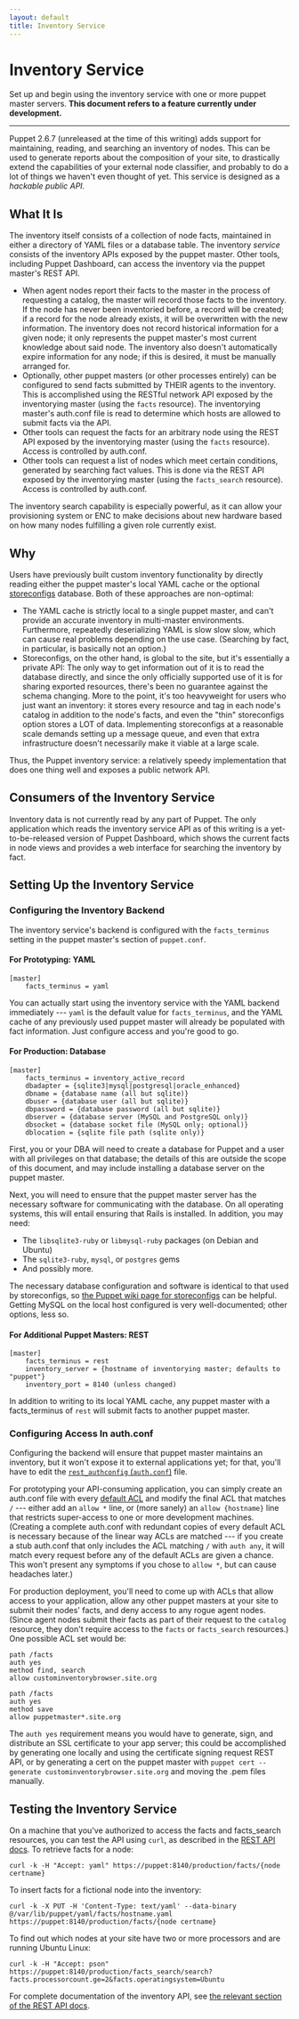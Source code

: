 ```yaml
---
layout: default
title: Inventory Service
---
```


Inventory Service
======

Set up and begin using the inventory service with one or more puppet master servers. **This document refers to a feature currently under development.**

* * * 

[authdotconf]: ./rest_auth_conf.html
[rest]: ./rest_api.html#facts
[storeconfigs]: http://projects.puppetlabs.com/projects/1/wiki/Using_Stored_Configuration

Puppet 2.6.7 (unreleased at the time of this writing) adds support for maintaining, reading, and searching an inventory of nodes. This can be used to generate reports about the composition of your site, to drastically extend the capabilities of your external node classifier, and probably to do a lot of things we haven't even thought of yet. This service is designed as a _hackable public API._

What It Is
-----

The inventory itself consists of a collection of node facts, maintained in either a directory of YAML files or a database table. The inventory _service_ consists of the inventory APIs exposed by the puppet master. Other tools, including Puppet Dashboard, can access the inventory via the puppet master's REST API. 

* When agent nodes report their facts to the master in the process of requesting a catalog, the master will record those facts to the inventory. If the node has never been inventoried before, a record will be created; if a record for the node already exists, it will be overwritten with the new information. The inventory does not record historical information for a given node; it only represents the puppet master's most current knowledge about said node. The inventory also doesn't automatically expire information for any node; if this is desired, it must be manually arranged for.
* Optionally, other puppet masters (or other processes entirely) can be configured to send facts submitted by THEIR agents to the inventory. This is accomplished using the RESTful network API exposed by the inventorying master (using the `facts` resource). The inventorying master's auth.conf file is read to determine which hosts are allowed to submit facts via the API.
* Other tools can request the facts for an arbitrary node using the REST API exposed by the inventorying master (using the `facts` resource). Access is controlled by auth.conf.
* Other tools can request a list of nodes which meet certain conditions, generated by searching fact values. This is done via the REST API exposed by the inventorying master (using the `facts_search` resource). Access is controlled by auth.conf. 

The inventory search capability is especially powerful, as it can allow your provisioning system or ENC to make decisions about new hardware based on how many nodes fulfilling a given role currently exist.

Why
---

Users have previously built custom inventory functionality by directly reading either the puppet master's local YAML cache or the optional [storeconfigs][] database. Both of these approaches are non-optimal:

* The YAML cache is strictly local to a single puppet master, and can't provide an accurate inventory in multi-master environments. Furthermore, repeatedly deserializing YAML is slow slow slow, which can cause real problems depending on the use case. (Searching by fact, in particular, is basically not an option.)
* Storeconfigs, on the other hand, is global to the site, but it's essentially a private API: The only way to get information out of it is to read the database directly, and since the only officially supported use of it is for sharing exported resources, there's been no guarantee against the schema changing. More to the point, it's too heavyweight for users who just want an inventory: it stores every resource and tag in each node's catalog in addition to the node's facts, and even the "thin" storeconfigs option stores a LOT of data. Implementing storeconfigs at a reasonable scale demands setting up a message queue, and even that extra infrastructure doesn't necessarily make it viable at a large scale.

Thus, the Puppet inventory service: a relatively speedy implementation that does one thing well and exposes a public network API. 

Consumers of the Inventory Service
-------

Inventory data is not currently read by any part of Puppet. The only application which reads the inventory service API as of this writing is a yet-to-be-released version of Puppet Dashboard, which shows the current facts in node views and provides a web interface for searching the inventory by fact. 

Setting Up the Inventory Service
-----

### Configuring the Inventory Backend

The inventory service's backend is configured with the `facts_terminus` setting in the puppet master's section of `puppet.conf`. 

#### For Prototyping: YAML

    [master]
        facts_terminus = yaml

You can actually start using the inventory service with the YAML backend immediately --- `yaml` is the default value for `facts_terminus`, and the YAML cache of any previously used puppet master will already be populated with fact information. Just configure access and you're good to go.

#### For Production: Database

    [master]
        facts_terminus = inventory_active_record
        dbadapter = {sqlite3|mysql|postgresql|oracle_enhanced}
        dbname = {database name (all but sqlite)}
        dbuser = {database user (all but sqlite)}
        dbpassword = {database password (all but sqlite)}
        dbserver = {database server (MySQL and PostgreSQL only)}
        dbsocket = {database socket file (MySQL only; optional)}
        dblocation = {sqlite file path (sqlite only)}

First, you or your DBA will need to create a database for Puppet and a user with all privileges on that database; the details of this are outside the scope of this document, and may include installing a database server on the puppet master. 

Next, you will need to ensure that the puppet master server has the necessary software for communicating with the database. On all operating systems, this will entail ensuring that Rails is installed. In addition, you may need:

* The `libsqlite3-ruby` or `libmysql-ruby` packages (on Debian and Ubuntu) 
* The `sqlite3-ruby`, `mysql`, or `postgres` gems
* And possibly more.

The necessary database configuration and software is identical to that used by storeconfigs, so [the Puppet wiki page for storeconfigs][storeconfigs] can be helpful. Getting MySQL on the local host configured is very well-documented; other options, less so. 

#### For Additional Puppet Masters: REST

    [master]
        facts_terminus = rest
        inventory_server = {hostname of inventorying master; defaults to "puppet"}
        inventory_port = 8140 (unless changed)

In addition to writing to its local YAML cache, any puppet master with a facts_terminus of `rest` will submit facts to another puppet master. 

### Configuring Access In auth.conf

Configuring the backend will ensure that puppet master maintains an inventory, but it won't expose it to external applications yet; for that, you'll have to edit the [`rest_authconfig` (`auth.conf`)][authdotconf] file. 

For prototyping your API-consuming application, you can simply create an auth.conf file with every [default ACL](./rest_auth_conf.html#default-acls) and modify the final ACL that matches `/` --- either add an `allow *` line, or (more sanely) an `allow {hostname}` line that restricts super-access to one or more development machines. (Creating a complete auth.conf with redundant copies of every default ACL is necessary because of the linear way ACLs are matched --- if you create a stub auth.conf that only includes the ACL matching `/` with `auth any`, it will match every request before any of the default ACLs are given a chance. This won't present any symptoms if you chose to `allow *`, but can cause headaches later.) 

For production deployment, you'll need to come up with ACLs that allow access to your application, allow any other puppet masters at your site to submit their nodes' facts, and deny access to any rogue agent nodes. (Since agent nodes submit their facts as part of their request to the `catalog` resource, they don't require access to the `facts` or `facts_search` resources.) One possible ACL set would be:

    path /facts
    auth yes
    method find, search
    allow custominventorybrowser.site.org
    
    path /facts
    auth yes
    method save
    allow puppetmaster*.site.org

The `auth yes` requirement means you would have to generate, sign, and distribute an SSL certificate to your app server; this could be accomplished by generating one locally and using the certificate signing request REST API, or by generating a cert on the puppet master with `puppet cert --generate custominventorybrowser.site.org` and moving the .pem files manually. 

Testing the Inventory Service
-------

On a machine that you've authorized to access the facts and facts_search resources, you can test the API using `curl`, as described in the [REST API docs][rest]. To retrieve facts for a node:

    curl -k -H "Accept: yaml" https://puppet:8140/production/facts/{node certname}

To insert facts for a fictional node into the inventory:

    curl -k -X PUT -H 'Content-Type: text/yaml' --data-binary @/var/lib/puppet/yaml/facts/hostname.yaml https://puppet:8140/production/facts/{node certname}

To find out which nodes at your site have two or more processors and are running Ubuntu Linux:

    curl -k -H "Accept: pson" https://puppet:8140/production/facts_search/search?facts.processorcount.ge=2&facts.operatingsystem=Ubuntu

For complete documentation of the inventory API, see [the relevant section of the REST API docs][rest]. 


